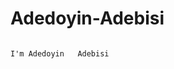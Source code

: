 # Adedoyin-Adebisi
                                                                                   I'm Adedoyin   Adebisi               
